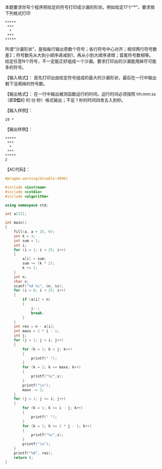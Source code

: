 本题要求你写个程序把给定的符号打印成沙漏的形状。例如给定17个“*”，要求按下列格式打印
```
*****
 ***
  *
 ***
*****
```
所谓“沙漏形状”，是指每行输出奇数个符号；各行符号中心对齐；相邻两行符号数差2；符号数先从大到小顺序递减到1，再从小到大顺序递增；首尾符号数相等。给定任意N个符号，不一定能正好组成一个沙漏。要求打印出的沙漏能用掉尽可能多的符号。


【输入格式】：
首先打印出由给定符号组成的最大的沙漏形状，最后在一行中输出剩下没用掉的符号数。


【输出格式】：
在一行中输出被测函数运行的时间。运行时间必须按照 hh:mm:ss（即**2位**的 时:分:秒）格式输出；不足 1 秒的时间四舍五入到秒。

【输入样例】：
```
19 *
```


【输出样例】：
```
*****
 ***
  *
 ***
*****
2
```


【AC代码】：
```cpp
#pragma warning(disable:4996)

#include <iostream>
#include <cstdio>
#include <algorithm>

using namespace std;

int a[25];

int main()
{
	fill(a, a + 25, 0);
	int k = 3;
	int sum = 1;
	int i;
	for (i = 1; i < 25; i++)
	{
		a[i] = sum;
		sum += (k * 2);
		k += 2;
	}
	int n;
	char s;
	scanf("%d %c", &n, &s);
	for (i = 0; i < 25; i++)
	{
		if (a[i] > n)
		{
			i--;
			break;
		}
	}
	int res = n - a[i];
	int maxx = 2 * i - 1;
	int j;
	for (j = 1; j < i; j++)
	{
		for (k = 1; k < j; k++)
		{
			printf(" ");
		}
		for (k = 1; k <= maxx; k++)
		{
			printf("%c",s);
		}
		printf("\n");
		maxx -= 2;
	}
	for (j = 1; j <= i; j++)
	{
		for (k = 1; k <= i - j; k++)
		{
			printf(" ");
		}
		for (k = 1; k <= 2 * j - 1; k++)
		{
			printf("%c",s);
		}
		printf("\n");
	}
	printf("%d", res);
	return 0;
}
```